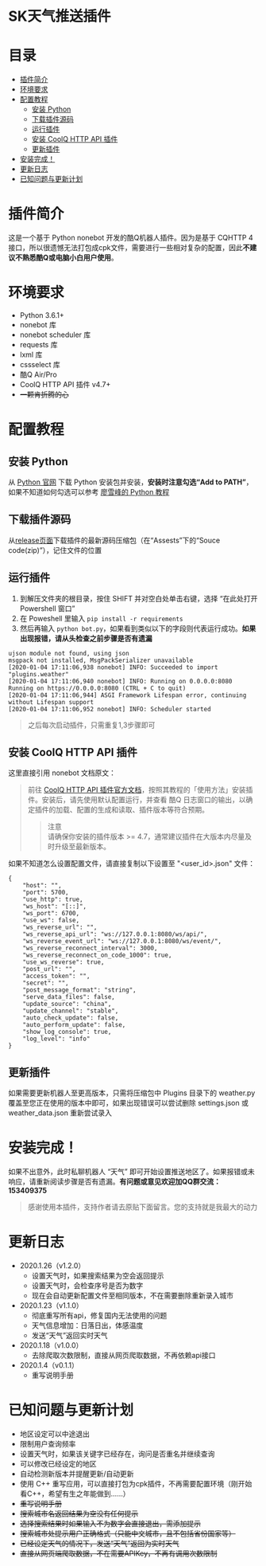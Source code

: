 # SK天气推送插件

# 目录
- [插件简介](#插件简介)
- [环境要求](#环境要求)
- [配置教程](#配置教程)
  - [安装 Python](#安装-Python)
  - [下载插件源码](#下载插件源码)
  - [运行插件](#运行插件)
  - [安装 CoolQ HTTP API 插件](#安装-CoolQ-HTTP-API-插件)
  - [更新插件](#更新插件)
- [安装完成！](#安装完成！)
- [更新日志](#更新日志)
- [已知问题与更新计划](#已知问题与更新计划)

# 插件简介
这是一个基于 Python nonebot 开发的酷Q机器人插件。因为是基于 CQHTTP 4 接口，所以很遗憾无法打包成cpk文件，需要进行一些相对复杂的配置，因此**不建议不熟悉酷Q或电脑小白用户使用**。

# 环境要求
* Python 3.6.1+
* nonebot 库
* nonebot scheduler 库
* requests 库
* lxml 库
* cssselect 库
* 酷Q Air/Pro
* CoolQ HTTP API 插件 v4.7+
* ~~一颗肯折腾的心~~

# 配置教程

## 安装 Python
从 <a href="https://www.python.org/" target="_blank">Python 官网</a> 下载 Python 安装包并安装，**安装时注意勾选“Add to PATH”**，如果不知道如何勾选可以参考 [廖雪峰的 Python 教程](https://www.liaoxuefeng.com/wiki/1016959663602400/1016959856222624)

## 下载插件源码
从[release页面](https://github.com/songrk415/Weather-Pusher/releases)下载插件的最新源码压缩包（在“Assests”下的“Souce code(zip)”），记住文件的位置

## 运行插件
1. 到解压文件夹的根目录，按住 SHIFT 并对空白处单击右键，选择 “在此处打开 Powershell 窗口”
2. 在 Poweshell 里输入 `pip install -r requirements`
3. 然后再输入 `python bot.py`，如果看到类似以下的字段则代表运行成功。**如果出现报错，请从头检查之前步骤是否有遗漏**
```
ujson module not found, using json
msgpack not installed, MsgPackSerializer unavailable
[2020-01-04 17:11:06,938 nonebot] INFO: Succeeded to import "plugins.weather"
[2020-01-04 17:11:06,940 nonebot] INFO: Running on 0.0.0.0:8080
Running on https://0.0.0.0:8080 (CTRL + C to quit)
[2020-01-04 17:11:06,944] ASGI Framework Lifespan error, continuing without Lifespan support
[2020-01-04 17:11:06,952 nonebot] INFO: Scheduler started
```

>之后每次启动插件，只需重复1,3步骤即可

## 安装 CoolQ HTTP API 插件
这里直接引用 nonebot 文档原文：
>前往 [CoolQ HTTP API 插件官方文档](https://cqhttp.cc/docs/)，按照其教程的「使用方法」安装插件。安装后，请先使用默认配置运行，并查看 酷Q 日志窗口的输出，以确定插件的加载、配置的生成和读取、插件版本等符合预期。
>>注意  
请确保你安装的插件版本 >= 4.7，通常建议插件在大版本内尽量及时升级至最新版本。

如果不知道怎么设置配置文件，请直接复制以下设置至 "<user_id>.json" 文件：
```
{
    "host": "",
    "port": 5700,
    "use_http": true,
    "ws_host": "[::]",
    "ws_port": 6700,
    "use_ws": false,
    "ws_reverse_url": "",
    "ws_reverse_api_url": "ws://127.0.0.1:8080/ws/api/",
    "ws_reverse_event_url": "ws://127.0.0.1:8080/ws/event/",
    "ws_reverse_reconnect_interval": 3000,
    "ws_reverse_reconnect_on_code_1000": true,
    "use_ws_reverse": true,
    "post_url": "",
    "access_token": "",
    "secret": "",
    "post_message_format": "string",
    "serve_data_files": false,
    "update_source": "china",
    "update_channel": "stable",
    "auto_check_update": false,
    "auto_perform_update": false,
    "show_log_console": true,
    "log_level": "info"
}
```

## 更新插件
如果需要更新机器人至更高版本，只需将压缩包中 Plugins 目录下的 weather.py 覆盖至您正在使用的版本中即可，如果出现错误可以尝试删除 settings.json 或 weather_data.json 重新尝试录入

# 安装完成！
如果不出意外，此时私聊机器人 “天气” 即可开始设置推送地区了。如果报错或未响应，请重新阅读步骤是否有遗漏。**有问题或意见欢迎加QQ群交流：153409375**
>感谢使用本插件，支持作者请去原贴下面留言。您的支持就是我最大的动力

# 更新日志
- 2020.1.26（v1.2.0）
  - 设置天气时，如果搜索结果为空会返回提示
  - 设置天气时，会检查序号是否为数字
  - 现在会自动更新配置文件至相同版本，不在需要删除重新录入城市
- 2020.1.23（v1.1.0）
  - 彻底重写所有api，修复国内无法使用的问题
  - 天气信息增加：日落日出，体感温度
  - 发送“天气”返回实时天气
- 2020.1.18（v1.0.0）
  - 去除爬取次数限制，直接从网页爬取数据，不再依赖api接口
- 2020.1.4（v0.1.1）
  - 重写说明手册

# 已知问题与更新计划
- 地区设定可以中途退出
- 限制用户查询频率
- 设置天气时，如果该关键字已经存在，询问是否重名并继续查询
- 可以修改已经设定的地区
- 自动检测新版本并提醒更新/自动更新
- 使用 C++ 重写应用，可以直接打包为cpk插件，不再需要配置环境（刚开始看C++，希望有生之年能做到……）
- ~~重写说明手册~~
- ~~搜索城市名返回结果为空没有任何提示~~
- ~~选择搜索结果时如果输入不为数字会直接退出，需添加提示~~
- ~~搜索城市处提示用户正确格式（只能中文城市，且不包括省份国家等）~~
- ~~已经设定天气的情况下，发送“天气”返回为实时天气~~
- ~~直接从网页端爬取数据，不在需要APIKey，不再有调用次数限制~~
